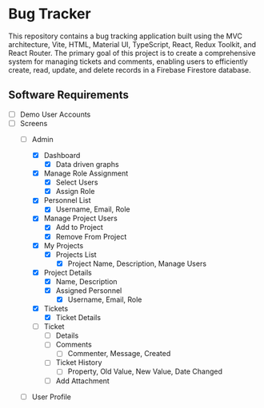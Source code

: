 # Bug Tracker
This repository contains a bug tracking application built using the MVC architecture, Vite, HTML, Material UI, TypeScript, React, Redux Toolkit, and React Router. The primary goal of this project is to create a comprehensive system for managing tickets and comments, enabling users to efficiently create, read, update, and delete records in a Firebase Firestore database.

## Software Requirements
- [ ] Demo User Accounts
- [ ] Screens
  - [ ] Admin
    - [x] Dashboard
      - [x] Data driven graphs
    - [x] Manage Role Assignment
      - [x] Select Users
      - [x] Assign Role
    - [x] Personnel List 
      - [x] Username, Email, Role
    - [x] Manage Project Users
      - [x] Add to Project
      - [x] Remove From Project
    - [x] My Projects
      - [x] Projects List
        - [x] Project Name, Description, Manage Users
    - [x] Project Details
      - [x] Name, Description
      - [x] Assigned Personnel
        - [x] Username, Email, Role
    - [x] Tickets
      - [x] Ticket Details
    - [ ] Ticket
      - [ ] Details
      - [ ] Comments
        - [ ] Commenter, Message, Created
      - [ ] Ticket History
        - [ ] Property, Old Value, New Value, Date Changed
      - [ ] Add Attachment
  - [ ] User Profile

